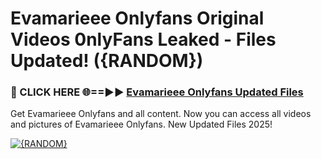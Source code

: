 # Evamarieee Onlyfans Original Videos 0nlyFans Leaked - Files Updated! ({RANDOM})

<h3>🔴 CLICK HERE 🌐==►► <a href="https://betterlinks.top/A2PfLJ" rel="nofollow">Evamarieee Onlyfans Updated Files</a></h3>

Get Evamarieee Onlyfans and all content. Now you can access all videos and pictures of Evamarieee Onlyfans. New Updated Files 2025!

[![{RANDOM}](https://i.imgur.com/ppqm5kG.gif)](https://betterlinks.top/A2PfLJ)
